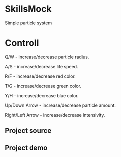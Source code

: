 # SkillsMock
Simple particle system

# Controll
Q/W - increase/decrease particle radius.

A/S - increase/decrease life speed.

R/F - increase/decrease red color.

T/G - increase/decrease green color.

Y/H - increase/decrease blue color.

Up/Down Arrow - increase/decrease particle amount.

Right/Left Arrow - increase/decrease intensivity.

## Project source

## Project demo
